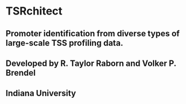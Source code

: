# TSRchitect
## Promoter identification from diverse types of large-scale TSS profiling data.

## Developed by R. Taylor Raborn and Volker P. Brendel
## Indiana University
